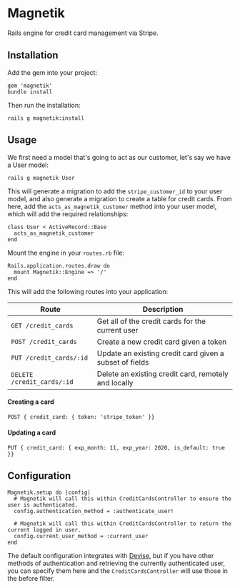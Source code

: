# Magnetik

Rails engine for credit card management via Stripe.

## Installation

Add the gem into your project:

```
gem 'magnetik'
bundle install
```

Then run the installation:
```
rails g magnetik:install
```

## Usage

We first need a model that's going to act as our customer, let's say we have a User model:

```
rails g magnetik User
```

This will generate a migration to add the `stripe_customer_id` to your user model, and also generate a migration to create a table for credit cards. From here, add the `acts_as_magnetik_customer` method into your user model, which will add the required relationships:

```
class User < ActiveRecord::Base
  acts_as_magnetik_customer
end
```

Mount the engine in your `routes.rb` file:
```
Rails.application.routes.draw do
  mount Magnetik::Engine => '/'
end
```

This will add the following routes into your application:

| Route                       | Description                                               |
|-----------------------------|-----------------------------------------------------------|
| `GET /credit_cards`         | Get all of the credit cards for the current user          |
| `POST /credit_cards`        | Create a new credit card given a token                    |
| `PUT /credit_cards/:id`     | Update an existing credit card given a subset of fields   |
| `DELETE /credit_cards/:id`  | Delete an existing credit card, remotely and locally      |

#### Creating a card
```
POST { credit_card: { token: 'stripe_token' }}
```

#### Updating a card
```
PUT { credit_card: { exp_month: 11, exp_year: 2020, is_default: true }}
```

## Configuration

```
Magnetik.setup do |config|
  # Magnetik will call this within CreditCardsController to ensure the user is authenticated.
  config.authentication_method = :authenticate_user!

  # Magnetik will call this within CreditCardsController to return the current logged in user.
  config.current_user_method = :current_user
end

```

The default configuration integrates with [Devise](https://github.com/plataformatec/devise), but if you have other methods of authentication and retrieving the currently authenticated user, you can specify them here and the `CreditCardsController` will use those in the before filter.